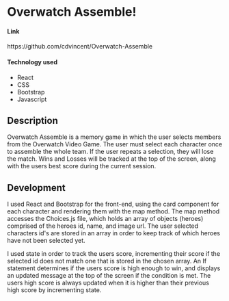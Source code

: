 <h1>Overwatch Assemble!</h1>

<h4>Link</h4>
<p>https://github.com/cdvincent/Overwatch-Assemble</p>

<h4>Technology used</h4>
<ul>
    <li>React</li>
    <li>CSS</li>
    <li>Bootstrap</li>
    <li>Javascript</li>
</ul>

<h2>Description</h2>
<p>Overwatch Assemble is a memory game in which the user selects members from the Overwatch Video Game. The user must select each character once to assemble the whole team. If the user repeats a selection, they will lose the match. Wins and Losses will be tracked at the top of the screen, along with the users best score during the current session.</p>

<h2>Development</h2>
<p>I used React and Bootstrap for the front-end, using the card component for each character and rendering them with the map method. The map method accesses the Choices.js file, which holds an array of objects (heroes) comprised of the heroes id, name, and image url. The user selected characters id's are stored in an array in order to keep track of which heroes have not been selected yet.</p>

<p>I used state in order to track the users score, incrementing their score if the selected id does not match one that is stored in the chosen array. An If statement determines if the users score is high enough to win, and displays an updated message at the top of the screen if the condition is met. The users high score is always updated when it is higher than their previous high score by incrementing state.</p>